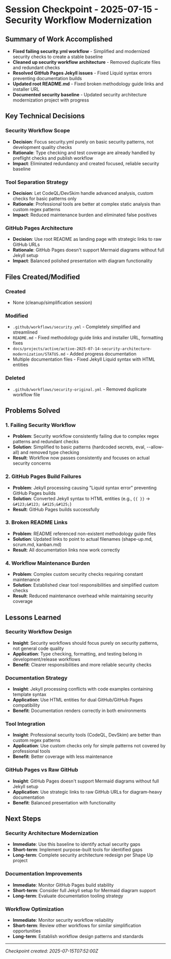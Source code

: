 # Session Checkpoint - 2025-07-15 - Security Workflow Modernization

## Summary of Work Accomplished

- **Fixed failing security.yml workflow** - Simplified and modernized security checks to create a stable baseline
- **Cleaned up security workflow architecture** - Removed duplicate files and redundant checks
- **Resolved GitHub Pages Jekyll issues** - Fixed Liquid syntax errors preventing documentation builds
- **Updated root README.md** - Fixed broken methodology guide links and installer URL
- **Documented security baseline** - Updated security architecture modernization project with progress

## Key Technical Decisions

### Security Workflow Scope

- **Decision**: Focus security.yml purely on basic security patterns, not development quality checks
- **Rationale**: Type checking and test coverage are already handled by preflight checks and publish workflow
- **Impact**: Eliminated redundancy and created focused, reliable security baseline

### Tool Separation Strategy

- **Decision**: Let CodeQL/DevSkim handle advanced analysis, custom checks for basic patterns only
- **Rationale**: Professional tools are better at complex static analysis than custom regex patterns
- **Impact**: Reduced maintenance burden and eliminated false positives

### GitHub Pages Architecture

- **Decision**: Use root README as landing page with strategic links to raw GitHub URLs
- **Rationale**: GitHub Pages doesn't support Mermaid diagrams without full Jekyll setup
- **Impact**: Balanced polished presentation with diagram functionality

## Files Created/Modified

### Created

- None (cleanup/simplification session)

### Modified

- `.github/workflows/security.yml` - Completely simplified and streamlined
- `README.md` - Fixed methodology guide links and installer URL, formatting fixes
- `docs/projects/active/active-2025-07-14-security-architecture-modernization/STATUS.md` - Added progress documentation
- Multiple documentation files - Fixed Jekyll Liquid syntax with HTML entities

### Deleted

- `.github/workflows/security-original.yml` - Removed duplicate workflow file

## Problems Solved

### 1. Failing Security Workflow

- **Problem**: Security workflow consistently failing due to complex regex patterns and redundant checks
- **Solution**: Simplified to basic patterns (hardcoded secrets, eval, --allow-all) and removed type checking
- **Result**: Workflow now passes consistently and focuses on actual security concerns

### 2. GitHub Pages Build Failures

- **Problem**: Jekyll processing causing "Liquid syntax error" preventing GitHub Pages builds
- **Solution**: Converted Jekyll syntax to HTML entities (e.g., `{{ }}` → `&#123;&#123; &#125;&#125;`)
- **Result**: GitHub Pages builds successfully

### 3. Broken README Links

- **Problem**: README referenced non-existent methodology guide files
- **Solution**: Updated links to point to actual filenames (shape-up.md, scrum.md, kanban.md)
- **Result**: All documentation links now work correctly

### 4. Workflow Maintenance Burden

- **Problem**: Complex custom security checks requiring constant maintenance
- **Solution**: Established clear tool responsibilities and simplified custom checks
- **Result**: Reduced maintenance overhead while maintaining security coverage

## Lessons Learned

### Security Workflow Design

- **Insight**: Security workflows should focus purely on security patterns, not general code quality
- **Application**: Type checking, formatting, and testing belong in development/release workflows
- **Benefit**: Clearer responsibilities and more reliable security checks

### Documentation Strategy

- **Insight**: Jekyll processing conflicts with code examples containing template syntax
- **Application**: Use HTML entities for dual GitHub/GitHub Pages compatibility
- **Benefit**: Documentation renders correctly in both environments

### Tool Integration

- **Insight**: Professional security tools (CodeQL, DevSkim) are better than custom regex patterns
- **Application**: Use custom checks only for simple patterns not covered by professional tools
- **Benefit**: Better coverage with less maintenance

### GitHub Pages vs Raw GitHub

- **Insight**: GitHub Pages doesn't support Mermaid diagrams without full Jekyll setup
- **Application**: Use strategic links to raw GitHub URLs for diagram-heavy documentation
- **Benefit**: Balanced presentation with functionality

## Next Steps

### Security Architecture Modernization

- **Immediate**: Use this baseline to identify actual security gaps
- **Short-term**: Implement purpose-built tools for identified gaps
- **Long-term**: Complete security architecture redesign per Shape Up project

### Documentation Improvements

- **Immediate**: Monitor GitHub Pages build stability
- **Short-term**: Consider full Jekyll setup for Mermaid diagram support
- **Long-term**: Evaluate documentation tooling strategy

### Workflow Optimization

- **Immediate**: Monitor security workflow reliability
- **Short-term**: Review other workflows for similar simplification opportunities
- **Long-term**: Establish workflow design patterns and standards

---

_Checkpoint created: 2025-07-15T07:52:00Z_
